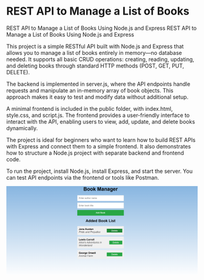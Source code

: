 # REST API to Manage a List of Books
 REST API to Manage a List of Books Using Node.js and Express
REST API to Manage a List of Books Using Node.js and Express

This project is a simple RESTful API built with Node.js and Express that allows you to manage a list of books entirely in memory—no database needed. It supports all basic CRUD operations: creating, reading, updating, and deleting books through standard HTTP methods (POST, GET, PUT, DELETE).

The backend is implemented in server.js, where the API endpoints handle requests and manipulate an in-memory array of book objects. This approach makes it easy to test and modify data without additional setup.

A minimal frontend is included in the public folder, with index.html, style.css, and script.js. The frontend provides a user-friendly interface to interact with the API, enabling users to view, add, update, and delete books dynamically.

The project is ideal for beginners who want to learn how to build REST APIs with Express and connect them to a simple frontend. It also demonstrates how to structure a Node.js project with separate backend and frontend code.

To run the project, install Node.js, install Express, and start the server. You can test API endpoints via the frontend or tools like Postman.


![ Alt Text](https://github.com/SreepriyaSamudrala/-REST-API-to-Manage-a-List-of-Books-Using-Node.js-and-Express/blob/main/Screenshot%202025-05-29%20200045.png?raw=true)
